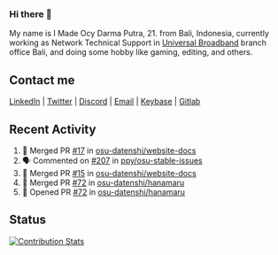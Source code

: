 ### Hi there 👋

My name is I Made Ocy Darma Putra, 21. from Bali, Indonesia, currently working as Network Technical Support in [Universal Broadband](https://universal.net.id) branch office Bali, and doing some hobby like gaming, editing, and others.

## Contact me

[LinkedIn](https://linkedin.com/in/troke) | [Twitter](https://twitter.com/darma_ochi) | [Discord](https://link.troke.id/discord) | <a href="mailto:ochi@troke.id">Email</a> | [Keybase](https://keybase.io/troke) | [Gitlab](https://gitlab.com/troke12)

## Recent Activity

<!--START_SECTION:activity-->
1. 🎉 Merged PR [#17](https://github.com/osu-datenshi/website-docs/pull/17) in [osu-datenshi/website-docs](https://github.com/osu-datenshi/website-docs)
2. 🗣 Commented on [#207](https://github.com/ppy/osu-stable-issues/issues/207) in [ppy/osu-stable-issues](https://github.com/ppy/osu-stable-issues)
3. 🎉 Merged PR [#15](https://github.com/osu-datenshi/website-docs/pull/15) in [osu-datenshi/website-docs](https://github.com/osu-datenshi/website-docs)
4. 🎉 Merged PR [#72](https://github.com/osu-datenshi/hanamaru/pull/72) in [osu-datenshi/hanamaru](https://github.com/osu-datenshi/hanamaru)
5. 💪 Opened PR [#72](https://github.com/osu-datenshi/hanamaru/pull/72) in [osu-datenshi/hanamaru](https://github.com/osu-datenshi/hanamaru)
<!--END_SECTION:activity-->

## Status

[![Contribution Stats](https://github-contribution-stats.vercel.app/api/?username=troke12)](https://github.com/LordDashMe/github-contribution-stats/)
